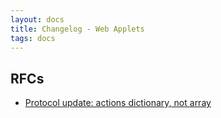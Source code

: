 ```yaml
---
layout: docs
title: Changelog - Web Applets
tags: docs
---
```


## RFCs

- [Protocol update: actions dictionary, not array](https://github.com/unternet-co/web-applets/issues/41)
